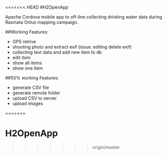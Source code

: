 <<<<<<< HEAD
#H2OpenApp

Apache Cordova mobile app to off-line collecting drinking water data during Rasmata Onlus mapping campaign.

##Working Features:

- GPS retrive
- shooting photo and extract exif (issue: editing delete exif)
- collecting text data and add new item to db
- edit item
- show all items
- show one item

##50% working Features:

- generate CSV file
- generate remote folder
- upload CSV to server
- upload images 


=======
# H2OpenApp
>>>>>>> origin/master
